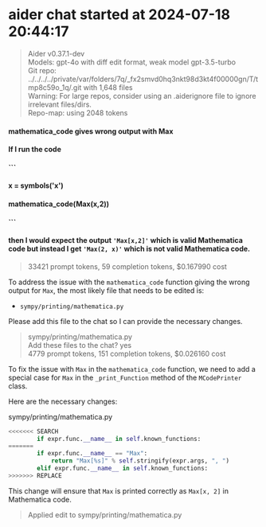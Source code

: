 
# aider chat started at 2024-07-18 20:44:17

> Aider v0.37.1-dev  
> Models: gpt-4o with diff edit format, weak model gpt-3.5-turbo  
> Git repo: ../../../../private/var/folders/7q/_fx2smvd0hq3nkt98d3kt4f00000gn/T/tmp8c59o_1q/.git with 1,648 files  
> Warning: For large repos, consider using an .aiderignore file to ignore irrelevant files/dirs.  
> Repo-map: using 2048 tokens  

#### mathematica_code gives wrong output with Max  
#### If I run the code  
####   
#### ```  
#### x = symbols('x')  
#### mathematica_code(Max(x,2))  
#### ```  
####   
#### then I would expect the output `'Max[x,2]'` which is valid Mathematica code but instead I get `'Max(2, x)'` which is not valid Mathematica code.  
> 33421 prompt tokens, 59 completion tokens, $0.167990 cost  

To address the issue with the `mathematica_code` function giving the wrong output for `Max`, the most likely file that needs to be edited is:

- `sympy/printing/mathematica.py`

Please add this file to the chat so I can provide the necessary changes.

> sympy/printing/mathematica.py  
> Add these files to the chat? yes  
> 4779 prompt tokens, 151 completion tokens, $0.026160 cost  

To fix the issue with `Max` in the `mathematica_code` function, we need to add a special case for `Max` in the `_print_Function` method of the `MCodePrinter` class.

Here are the necessary changes:

sympy/printing/mathematica.py
```python
<<<<<<< SEARCH
        if expr.func.__name__ in self.known_functions:
=======
        if expr.func.__name__ == "Max":
            return "Max[%s]" % self.stringify(expr.args, ", ")
        elif expr.func.__name__ in self.known_functions:
>>>>>>> REPLACE
```

This change will ensure that `Max` is printed correctly as `Max[x, 2]` in Mathematica code.

> Applied edit to sympy/printing/mathematica.py  

